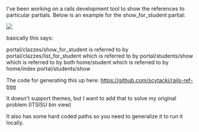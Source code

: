 I've been working on a rails development tool to show the references to particular partials. 
Below is an example for the show_for_student partial:

<img src="http://content.screencast.com/users/scytacki/folders/Jing/media/308f029c-b343-4064-8797-1c15ae1971b2/00000075.png"/>

basically this says:

portal/clazzes/show_for_student is referred to by 
  portal/clazzes/list_for_student which is referred to by 
    portal/students/show which is referred to by both
      home/student which is referred to by
        home/index
      portal/students/show
      

The code for generating this up here:
https://github.com/scytacki/rails-ref-tree

It doesn't support themes, but I want to add that to solve my original problem (ITSISU bin view)

It also has some hard coded paths so you need to generalize it to run it locally.
